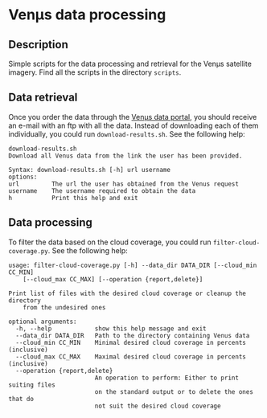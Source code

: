# Venµs data processing

## Description

Simple scripts for the data processing and retrieval for the Venµs satellite
imagery. Find all the scripts in the directory `scripts`.

## Data retrieval

Once you order the data through
the [Venµs data portal](https://venus.bgu.ac.il/venus/), you should receive
an e-mail with an ftp with all the data. Instead of downloading each of them
individually, you could run `download-results.sh`. See the following help:

```
download-results.sh
Download all Venus data from the link the user has been provided.

Syntax: download-results.sh [-h] url username
options:
url         The url the user has obtained from the Venus request
username    The username required to obtain the data
h           Print this help and exit
```

## Data processing

To filter the data based on the cloud coverage, you could run
`filter-cloud-coverage.py`. See the following help:

```
usage: filter-cloud-coverage.py [-h] --data_dir DATA_DIR [--cloud_min CC_MIN]
    [--cloud_max CC_MAX] [--operation {report,delete}]

Print list of files with the desired cloud coverage or cleanup the directory
    from the undesired ones

optional arguments:
  -h, --help            show this help message and exit
  --data_dir DATA_DIR   Path to the directory containing Venus data
  --cloud_min CC_MIN    Minimal desired cloud coverage in percents (inclusive)
  --cloud_max CC_MAX    Maximal desired cloud coverage in percents (inclusive)
  --operation {report,delete}
                        An operation to perform: Either to print suiting files
                        on the standard output or to delete the ones that do
                        not suit the desired cloud coverage
```
